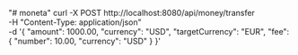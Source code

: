 "# moneta" 
curl -X POST http://localhost:8080/api/money/transfer \
     -H "Content-Type: application/json" \
     -d '{
           "amount": 1000.00,
           "currency": "USD",
           "targetCurrency": "EUR",
           "fee": {
             "number": 10.00,
             "currency": "USD"
           }
         }'
